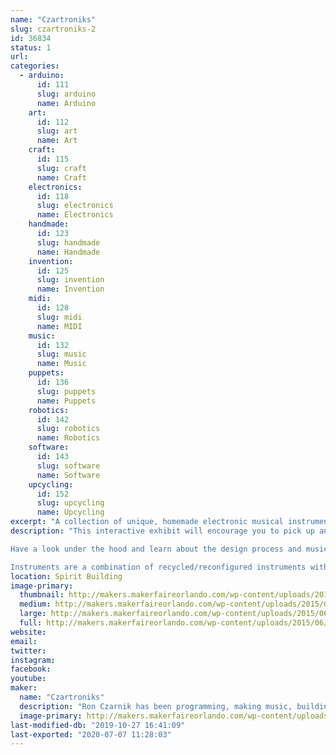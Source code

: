```yaml
---
name: "Czartroniks"
slug: czartroniks-2
id: 36834
status: 1
url: 
categories:
  - arduino:
      id: 111
      slug: arduino
      name: Arduino
    art:
      id: 112
      slug: art
      name: Art
    craft:
      id: 115
      slug: craft
      name: Craft
    electronics:
      id: 118
      slug: electronics
      name: Electronics
    handmade:
      id: 123
      slug: handmade
      name: Handmade
    invention:
      id: 125
      slug: invention
      name: Invention
    midi:
      id: 128
      slug: midi
      name: MIDI
    music:
      id: 132
      slug: music
      name: Music
    puppets:
      id: 136
      slug: puppets
      name: Puppets
    robotics:
      id: 142
      slug: robotics
      name: Robotics
    software:
      id: 143
      slug: software
      name: Software
    upcycling:
      id: 152
      slug: upcycling
      name: Upcycling
excerpt: "A collection of unique, homemade electronic musical instruments and interactions. "
description: "This interactive exhibit will encourage you to pick up and play one of a kind electronic musical instruments.  A wide range of synthesized and MIDI instruments will be available, including drums, guitars, bass pedals, keytars, and other hybrids.  Most are designed for musical novices to easily enjoy.

Have a look under the hood and learn about the design process and music theory as it applies to producing MIDI and synthesized sound.  Or simply listen to some live performances and demonstrations.  

Instruments are a combination of recycled/reconfigured instruments with upgraded control schemes and functionality.  Some are built from non-existence!  They are also decorated with collage and recycled art techniques or animatronics to create visual and mechanical interest.  All use Arduino microcontrollers to synthesize their own sounds or trigger MIDI notes or samples from WAV Trigger boards."
location: Spirit Building
image-primary:
  thumbnail: http://makers.makerfaireorlando.com/wp-content/uploads/2015/06/1393593_505870692883404_1923661428573731361_n-150x150.jpg
  medium: http://makers.makerfaireorlando.com/wp-content/uploads/2015/06/1393593_505870692883404_1923661428573731361_n-225x300.jpg
  large: http://makers.makerfaireorlando.com/wp-content/uploads/2015/06/1393593_505870692883404_1923661428573731361_n.jpg
  full: http://makers.makerfaireorlando.com/wp-content/uploads/2015/06/1393593_505870692883404_1923661428573731361_n.jpg
website: 
email: 
twitter: 
instagram: 
facebook: 
youtube: 
maker:
  name: "Czartroniks"
  description: "Ron Czarnik has been programming, making music, building things and taking them apart for most of his life.  He discovered Arduino microcontrollers at Maker Faire a few years back and since that time he has produced an evolving multitude of unique electronic musical instruments.  His work, twice featured on Instructables.com, incorporates many disciplines including decoupage/collage, recycled art, painting, electronics, woodworking, animatronics, music theory, sound synthesis and interface design.  "
  image-primary: http://makers.makerfaireorlando.com/wp-content/uploads/2015/06/10624680_509397042530769_4044820606179378939_n.jpg
last-modified-db: "2019-10-27 16:41:09"
last-exported: "2020-07-07 11:28:03"
---
```

